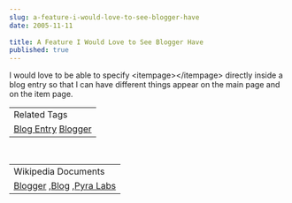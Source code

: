 ```yaml
---
slug: a-feature-i-would-love-to-see-blogger-have
date: 2005-11-11
 
title: A Feature I Would Love to See Blogger Have
published: true
---
```

I would love to be able to specify &lt;itempage&gt;&lt;/itempage&gt; directly inside a blog entry so that I can have different things appear on the main page and on the item page.<p /><table class="TechnoratiHead TagHeader">
<tr><td>Related Tags</td></tr>
<tr class="Technorati"><td>
<a href="https://paul.kinlan.me/tags/Blog%20Entry" class="Tag" rel="tag">Blog Entry</a> <a href="https://paul.kinlan.me/tags/Blogger" class="Tag" rel="tag">Blogger</a>
</td></tr>
</table><br /><table class="TechnoratiHead TagHeader">
<tr><td>Wikipedia Documents</td></tr>
<tr class="Technorati"><td>
<a href="http://en.wikipedia.org/wiki/Blogger">Blogger</a> ,<a href="http://en.wikipedia.org/wiki/Blogs">Blog</a> ,<a href="http://en.wikipedia.org/wiki/Pyra_Labs">Pyra Labs</a>
</td></tr>
</table>


